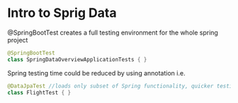 Intro to Sprig Data
=
@SpringBootTest creates a full testing environment for the whole spring project
```java
@SpringBootTest
class SpringDataOverviewApplicationTests { }
```

Spring testing time could be reduced by using annotation i.e.  
```java
@DataJpaTest //loads only subset of Spring functionality, quicker testing...
class FlightTest { }
```


